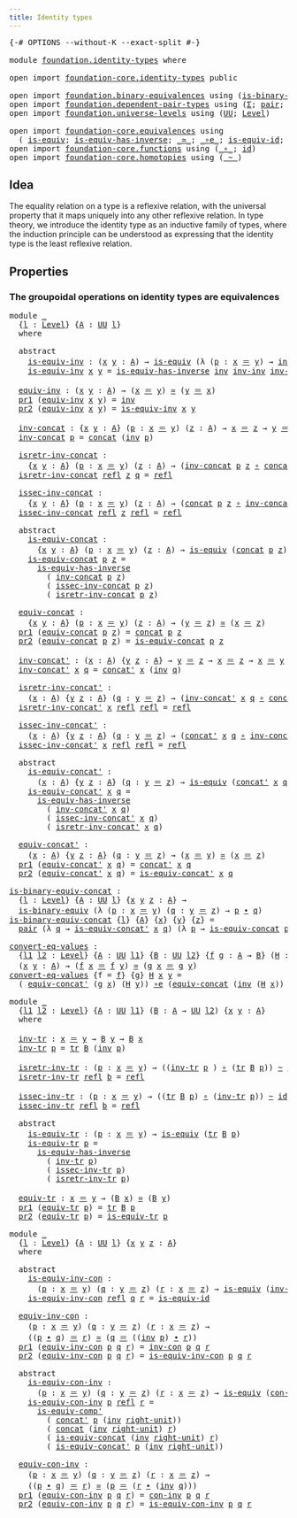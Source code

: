 ```yaml
---
title: Identity types
---
```


<pre class="Agda"><a id="40" class="Symbol">{-#</a> <a id="44" class="Keyword">OPTIONS</a> <a id="52" class="Pragma">--without-K</a> <a id="64" class="Pragma">--exact-split</a> <a id="78" class="Symbol">#-}</a>

<a id="83" class="Keyword">module</a> <a id="90" href="foundation.identity-types.html" class="Module">foundation.identity-types</a> <a id="116" class="Keyword">where</a>

<a id="123" class="Keyword">open</a> <a id="128" class="Keyword">import</a> <a id="135" href="foundation-core.identity-types.html" class="Module">foundation-core.identity-types</a> <a id="166" class="Keyword">public</a>

<a id="174" class="Keyword">open</a> <a id="179" class="Keyword">import</a> <a id="186" href="foundation.binary-equivalences.html" class="Module">foundation.binary-equivalences</a> <a id="217" class="Keyword">using</a> <a id="223" class="Symbol">(</a><a id="224" href="foundation.binary-equivalences.html#961" class="Function">is-binary-equiv</a><a id="239" class="Symbol">)</a>
<a id="241" class="Keyword">open</a> <a id="246" class="Keyword">import</a> <a id="253" href="foundation.dependent-pair-types.html" class="Module">foundation.dependent-pair-types</a> <a id="285" class="Keyword">using</a> <a id="291" class="Symbol">(</a><a id="292" href="foundation-core.dependent-pair-types.html#515" class="Record">Σ</a><a id="293" class="Symbol">;</a> <a id="295" href="foundation-core.dependent-pair-types.html#588" class="InductiveConstructor">pair</a><a id="299" class="Symbol">;</a> <a id="301" href="foundation-core.dependent-pair-types.html#605" class="Field">pr1</a><a id="304" class="Symbol">;</a> <a id="306" href="foundation-core.dependent-pair-types.html#617" class="Field">pr2</a><a id="309" class="Symbol">)</a>
<a id="311" class="Keyword">open</a> <a id="316" class="Keyword">import</a> <a id="323" href="foundation.universe-levels.html" class="Module">foundation.universe-levels</a> <a id="350" class="Keyword">using</a> <a id="356" class="Symbol">(</a><a id="357" href="foundation-core.universe-levels.html#235" class="Primitive">UU</a><a id="359" class="Symbol">;</a> <a id="361" href="Agda.Primitive.html#597" class="Postulate">Level</a><a id="366" class="Symbol">)</a>

<a id="369" class="Keyword">open</a> <a id="374" class="Keyword">import</a> <a id="381" href="foundation-core.equivalences.html" class="Module">foundation-core.equivalences</a> <a id="410" class="Keyword">using</a>
  <a id="418" class="Symbol">(</a> <a id="420" href="foundation-core.equivalences.html#1556" class="Function">is-equiv</a><a id="428" class="Symbol">;</a> <a id="430" href="foundation-core.equivalences.html#3013" class="Function">is-equiv-has-inverse</a><a id="450" class="Symbol">;</a> <a id="452" href="foundation-core.equivalences.html#1621" class="Function Operator">_≃_</a><a id="455" class="Symbol">;</a> <a id="457" href="foundation-core.equivalences.html#7869" class="Function Operator">_∘e_</a><a id="461" class="Symbol">;</a> <a id="463" href="foundation-core.equivalences.html#2323" class="Function">is-equiv-id</a><a id="474" class="Symbol">;</a> <a id="476" href="foundation-core.equivalences.html#7542" class="Function">is-equiv-comp&#39;</a><a id="490" class="Symbol">)</a>
<a id="492" class="Keyword">open</a> <a id="497" class="Keyword">import</a> <a id="504" href="foundation-core.functions.html" class="Module">foundation-core.functions</a> <a id="530" class="Keyword">using</a> <a id="536" class="Symbol">(</a><a id="537" href="foundation-core.functions.html#420" class="Function Operator">_∘_</a><a id="540" class="Symbol">;</a> <a id="542" href="foundation-core.functions.html#322" class="Function">id</a><a id="544" class="Symbol">)</a>
<a id="546" class="Keyword">open</a> <a id="551" class="Keyword">import</a> <a id="558" href="foundation-core.homotopies.html" class="Module">foundation-core.homotopies</a> <a id="585" class="Keyword">using</a> <a id="591" class="Symbol">(</a><a id="592" href="foundation-core.homotopies.html#627" class="Function Operator">_~_</a><a id="595" class="Symbol">)</a>
</pre>
## Idea

The equality relation on a type is a reflexive relation, with the universal property that it maps uniquely into any other reflexive relation. In type theory, we introduce the identity type as an inductive family of types, where the induction principle can be understood as expressing that the identity type is the least reflexive relation.

## Properties

### The groupoidal operations on identity types are equivalences

<pre class="Agda"><a id="1041" class="Keyword">module</a> <a id="1048" href="foundation.identity-types.html#1048" class="Module">_</a>
  <a id="1052" class="Symbol">{</a><a id="1053" href="foundation.identity-types.html#1053" class="Bound">l</a> <a id="1055" class="Symbol">:</a> <a id="1057" href="Agda.Primitive.html#597" class="Postulate">Level</a><a id="1062" class="Symbol">}</a> <a id="1064" class="Symbol">{</a><a id="1065" href="foundation.identity-types.html#1065" class="Bound">A</a> <a id="1067" class="Symbol">:</a> <a id="1069" href="foundation-core.universe-levels.html#235" class="Primitive">UU</a> <a id="1072" href="foundation.identity-types.html#1053" class="Bound">l</a><a id="1073" class="Symbol">}</a>
  <a id="1077" class="Keyword">where</a>
  
  <a id="1088" class="Keyword">abstract</a>
    <a id="1101" href="foundation.identity-types.html#1101" class="Function">is-equiv-inv</a> <a id="1114" class="Symbol">:</a> <a id="1116" class="Symbol">(</a><a id="1117" href="foundation.identity-types.html#1117" class="Bound">x</a> <a id="1119" href="foundation.identity-types.html#1119" class="Bound">y</a> <a id="1121" class="Symbol">:</a> <a id="1123" href="foundation.identity-types.html#1065" class="Bound">A</a><a id="1124" class="Symbol">)</a> <a id="1126" class="Symbol">→</a> <a id="1128" href="foundation-core.equivalences.html#1556" class="Function">is-equiv</a> <a id="1137" class="Symbol">(λ</a> <a id="1140" class="Symbol">(</a><a id="1141" href="foundation.identity-types.html#1141" class="Bound">p</a> <a id="1143" class="Symbol">:</a> <a id="1145" href="foundation.identity-types.html#1117" class="Bound">x</a> <a id="1147" href="foundation-core.identity-types.html#1865" class="Function Operator">＝</a> <a id="1149" href="foundation.identity-types.html#1119" class="Bound">y</a><a id="1150" class="Symbol">)</a> <a id="1152" class="Symbol">→</a> <a id="1154" href="foundation-core.identity-types.html#2729" class="Function">inv</a> <a id="1158" href="foundation.identity-types.html#1141" class="Bound">p</a><a id="1159" class="Symbol">)</a>
    <a id="1165" href="foundation.identity-types.html#1101" class="Function">is-equiv-inv</a> <a id="1178" href="foundation.identity-types.html#1178" class="Bound">x</a> <a id="1180" href="foundation.identity-types.html#1180" class="Bound">y</a> <a id="1182" class="Symbol">=</a> <a id="1184" href="foundation-core.equivalences.html#3013" class="Function">is-equiv-has-inverse</a> <a id="1205" href="foundation-core.identity-types.html#2729" class="Function">inv</a> <a id="1209" href="foundation-core.identity-types.html#3332" class="Function">inv-inv</a> <a id="1217" href="foundation-core.identity-types.html#3332" class="Function">inv-inv</a>

  <a id="1228" href="foundation.identity-types.html#1228" class="Function">equiv-inv</a> <a id="1238" class="Symbol">:</a> <a id="1240" class="Symbol">(</a><a id="1241" href="foundation.identity-types.html#1241" class="Bound">x</a> <a id="1243" href="foundation.identity-types.html#1243" class="Bound">y</a> <a id="1245" class="Symbol">:</a> <a id="1247" href="foundation.identity-types.html#1065" class="Bound">A</a><a id="1248" class="Symbol">)</a> <a id="1250" class="Symbol">→</a> <a id="1252" class="Symbol">(</a><a id="1253" href="foundation.identity-types.html#1241" class="Bound">x</a> <a id="1255" href="foundation-core.identity-types.html#1865" class="Function Operator">＝</a> <a id="1257" href="foundation.identity-types.html#1243" class="Bound">y</a><a id="1258" class="Symbol">)</a> <a id="1260" href="foundation-core.equivalences.html#1621" class="Function Operator">≃</a> <a id="1262" class="Symbol">(</a><a id="1263" href="foundation.identity-types.html#1243" class="Bound">y</a> <a id="1265" href="foundation-core.identity-types.html#1865" class="Function Operator">＝</a> <a id="1267" href="foundation.identity-types.html#1241" class="Bound">x</a><a id="1268" class="Symbol">)</a>
  <a id="1272" href="foundation-core.dependent-pair-types.html#605" class="Field">pr1</a> <a id="1276" class="Symbol">(</a><a id="1277" href="foundation.identity-types.html#1228" class="Function">equiv-inv</a> <a id="1287" href="foundation.identity-types.html#1287" class="Bound">x</a> <a id="1289" href="foundation.identity-types.html#1289" class="Bound">y</a><a id="1290" class="Symbol">)</a> <a id="1292" class="Symbol">=</a> <a id="1294" href="foundation-core.identity-types.html#2729" class="Function">inv</a>
  <a id="1300" href="foundation-core.dependent-pair-types.html#617" class="Field">pr2</a> <a id="1304" class="Symbol">(</a><a id="1305" href="foundation.identity-types.html#1228" class="Function">equiv-inv</a> <a id="1315" href="foundation.identity-types.html#1315" class="Bound">x</a> <a id="1317" href="foundation.identity-types.html#1317" class="Bound">y</a><a id="1318" class="Symbol">)</a> <a id="1320" class="Symbol">=</a> <a id="1322" href="foundation.identity-types.html#1101" class="Function">is-equiv-inv</a> <a id="1335" href="foundation.identity-types.html#1315" class="Bound">x</a> <a id="1337" href="foundation.identity-types.html#1317" class="Bound">y</a>

  <a id="1342" href="foundation.identity-types.html#1342" class="Function">inv-concat</a> <a id="1353" class="Symbol">:</a> <a id="1355" class="Symbol">{</a><a id="1356" href="foundation.identity-types.html#1356" class="Bound">x</a> <a id="1358" href="foundation.identity-types.html#1358" class="Bound">y</a> <a id="1360" class="Symbol">:</a> <a id="1362" href="foundation.identity-types.html#1065" class="Bound">A</a><a id="1363" class="Symbol">}</a> <a id="1365" class="Symbol">(</a><a id="1366" href="foundation.identity-types.html#1366" class="Bound">p</a> <a id="1368" class="Symbol">:</a> <a id="1370" href="foundation.identity-types.html#1356" class="Bound">x</a> <a id="1372" href="foundation-core.identity-types.html#1865" class="Function Operator">＝</a> <a id="1374" href="foundation.identity-types.html#1358" class="Bound">y</a><a id="1375" class="Symbol">)</a> <a id="1377" class="Symbol">(</a><a id="1378" href="foundation.identity-types.html#1378" class="Bound">z</a> <a id="1380" class="Symbol">:</a> <a id="1382" href="foundation.identity-types.html#1065" class="Bound">A</a><a id="1383" class="Symbol">)</a> <a id="1385" class="Symbol">→</a> <a id="1387" href="foundation.identity-types.html#1356" class="Bound">x</a> <a id="1389" href="foundation-core.identity-types.html#1865" class="Function Operator">＝</a> <a id="1391" href="foundation.identity-types.html#1378" class="Bound">z</a> <a id="1393" class="Symbol">→</a> <a id="1395" href="foundation.identity-types.html#1358" class="Bound">y</a> <a id="1397" href="foundation-core.identity-types.html#1865" class="Function Operator">＝</a> <a id="1399" href="foundation.identity-types.html#1378" class="Bound">z</a>
  <a id="1403" href="foundation.identity-types.html#1342" class="Function">inv-concat</a> <a id="1414" href="foundation.identity-types.html#1414" class="Bound">p</a> <a id="1416" class="Symbol">=</a> <a id="1418" href="foundation-core.identity-types.html#2485" class="Function">concat</a> <a id="1425" class="Symbol">(</a><a id="1426" href="foundation-core.identity-types.html#2729" class="Function">inv</a> <a id="1430" href="foundation.identity-types.html#1414" class="Bound">p</a><a id="1431" class="Symbol">)</a>

  <a id="1436" href="foundation.identity-types.html#1436" class="Function">isretr-inv-concat</a> <a id="1454" class="Symbol">:</a>
    <a id="1460" class="Symbol">{</a><a id="1461" href="foundation.identity-types.html#1461" class="Bound">x</a> <a id="1463" href="foundation.identity-types.html#1463" class="Bound">y</a> <a id="1465" class="Symbol">:</a> <a id="1467" href="foundation.identity-types.html#1065" class="Bound">A</a><a id="1468" class="Symbol">}</a> <a id="1470" class="Symbol">(</a><a id="1471" href="foundation.identity-types.html#1471" class="Bound">p</a> <a id="1473" class="Symbol">:</a> <a id="1475" href="foundation.identity-types.html#1461" class="Bound">x</a> <a id="1477" href="foundation-core.identity-types.html#1865" class="Function Operator">＝</a> <a id="1479" href="foundation.identity-types.html#1463" class="Bound">y</a><a id="1480" class="Symbol">)</a> <a id="1482" class="Symbol">(</a><a id="1483" href="foundation.identity-types.html#1483" class="Bound">z</a> <a id="1485" class="Symbol">:</a> <a id="1487" href="foundation.identity-types.html#1065" class="Bound">A</a><a id="1488" class="Symbol">)</a> <a id="1490" class="Symbol">→</a> <a id="1492" class="Symbol">(</a><a id="1493" href="foundation.identity-types.html#1342" class="Function">inv-concat</a> <a id="1504" href="foundation.identity-types.html#1471" class="Bound">p</a> <a id="1506" href="foundation.identity-types.html#1483" class="Bound">z</a> <a id="1508" href="foundation-core.functions.html#420" class="Function Operator">∘</a> <a id="1510" href="foundation-core.identity-types.html#2485" class="Function">concat</a> <a id="1517" href="foundation.identity-types.html#1471" class="Bound">p</a> <a id="1519" href="foundation.identity-types.html#1483" class="Bound">z</a><a id="1520" class="Symbol">)</a> <a id="1522" href="foundation-core.homotopies.html#627" class="Function Operator">~</a> <a id="1524" href="foundation-core.functions.html#322" class="Function">id</a>
  <a id="1529" href="foundation.identity-types.html#1436" class="Function">isretr-inv-concat</a> <a id="1547" href="foundation-core.identity-types.html#1820" class="InductiveConstructor">refl</a> <a id="1552" href="foundation.identity-types.html#1552" class="Bound">z</a> <a id="1554" href="foundation.identity-types.html#1554" class="Bound">q</a> <a id="1556" class="Symbol">=</a> <a id="1558" href="foundation-core.identity-types.html#1820" class="InductiveConstructor">refl</a>

  <a id="1566" href="foundation.identity-types.html#1566" class="Function">issec-inv-concat</a> <a id="1583" class="Symbol">:</a>
    <a id="1589" class="Symbol">{</a><a id="1590" href="foundation.identity-types.html#1590" class="Bound">x</a> <a id="1592" href="foundation.identity-types.html#1592" class="Bound">y</a> <a id="1594" class="Symbol">:</a> <a id="1596" href="foundation.identity-types.html#1065" class="Bound">A</a><a id="1597" class="Symbol">}</a> <a id="1599" class="Symbol">(</a><a id="1600" href="foundation.identity-types.html#1600" class="Bound">p</a> <a id="1602" class="Symbol">:</a> <a id="1604" href="foundation.identity-types.html#1590" class="Bound">x</a> <a id="1606" href="foundation-core.identity-types.html#1865" class="Function Operator">＝</a> <a id="1608" href="foundation.identity-types.html#1592" class="Bound">y</a><a id="1609" class="Symbol">)</a> <a id="1611" class="Symbol">(</a><a id="1612" href="foundation.identity-types.html#1612" class="Bound">z</a> <a id="1614" class="Symbol">:</a> <a id="1616" href="foundation.identity-types.html#1065" class="Bound">A</a><a id="1617" class="Symbol">)</a> <a id="1619" class="Symbol">→</a> <a id="1621" class="Symbol">(</a><a id="1622" href="foundation-core.identity-types.html#2485" class="Function">concat</a> <a id="1629" href="foundation.identity-types.html#1600" class="Bound">p</a> <a id="1631" href="foundation.identity-types.html#1612" class="Bound">z</a> <a id="1633" href="foundation-core.functions.html#420" class="Function Operator">∘</a> <a id="1635" href="foundation.identity-types.html#1342" class="Function">inv-concat</a> <a id="1646" href="foundation.identity-types.html#1600" class="Bound">p</a> <a id="1648" href="foundation.identity-types.html#1612" class="Bound">z</a><a id="1649" class="Symbol">)</a> <a id="1651" href="foundation-core.homotopies.html#627" class="Function Operator">~</a> <a id="1653" href="foundation-core.functions.html#322" class="Function">id</a>
  <a id="1658" href="foundation.identity-types.html#1566" class="Function">issec-inv-concat</a> <a id="1675" href="foundation-core.identity-types.html#1820" class="InductiveConstructor">refl</a> <a id="1680" href="foundation.identity-types.html#1680" class="Bound">z</a> <a id="1682" href="foundation-core.identity-types.html#1820" class="InductiveConstructor">refl</a> <a id="1687" class="Symbol">=</a> <a id="1689" href="foundation-core.identity-types.html#1820" class="InductiveConstructor">refl</a>

  <a id="1697" class="Keyword">abstract</a>
    <a id="1710" href="foundation.identity-types.html#1710" class="Function">is-equiv-concat</a> <a id="1726" class="Symbol">:</a>
      <a id="1734" class="Symbol">{</a><a id="1735" href="foundation.identity-types.html#1735" class="Bound">x</a> <a id="1737" href="foundation.identity-types.html#1737" class="Bound">y</a> <a id="1739" class="Symbol">:</a> <a id="1741" href="foundation.identity-types.html#1065" class="Bound">A</a><a id="1742" class="Symbol">}</a> <a id="1744" class="Symbol">(</a><a id="1745" href="foundation.identity-types.html#1745" class="Bound">p</a> <a id="1747" class="Symbol">:</a> <a id="1749" href="foundation.identity-types.html#1735" class="Bound">x</a> <a id="1751" href="foundation-core.identity-types.html#1865" class="Function Operator">＝</a> <a id="1753" href="foundation.identity-types.html#1737" class="Bound">y</a><a id="1754" class="Symbol">)</a> <a id="1756" class="Symbol">(</a><a id="1757" href="foundation.identity-types.html#1757" class="Bound">z</a> <a id="1759" class="Symbol">:</a> <a id="1761" href="foundation.identity-types.html#1065" class="Bound">A</a><a id="1762" class="Symbol">)</a> <a id="1764" class="Symbol">→</a> <a id="1766" href="foundation-core.equivalences.html#1556" class="Function">is-equiv</a> <a id="1775" class="Symbol">(</a><a id="1776" href="foundation-core.identity-types.html#2485" class="Function">concat</a> <a id="1783" href="foundation.identity-types.html#1745" class="Bound">p</a> <a id="1785" href="foundation.identity-types.html#1757" class="Bound">z</a><a id="1786" class="Symbol">)</a>
    <a id="1792" href="foundation.identity-types.html#1710" class="Function">is-equiv-concat</a> <a id="1808" href="foundation.identity-types.html#1808" class="Bound">p</a> <a id="1810" href="foundation.identity-types.html#1810" class="Bound">z</a> <a id="1812" class="Symbol">=</a>
      <a id="1820" href="foundation-core.equivalences.html#3013" class="Function">is-equiv-has-inverse</a>
        <a id="1849" class="Symbol">(</a> <a id="1851" href="foundation.identity-types.html#1342" class="Function">inv-concat</a> <a id="1862" href="foundation.identity-types.html#1808" class="Bound">p</a> <a id="1864" href="foundation.identity-types.html#1810" class="Bound">z</a><a id="1865" class="Symbol">)</a>
        <a id="1875" class="Symbol">(</a> <a id="1877" href="foundation.identity-types.html#1566" class="Function">issec-inv-concat</a> <a id="1894" href="foundation.identity-types.html#1808" class="Bound">p</a> <a id="1896" href="foundation.identity-types.html#1810" class="Bound">z</a><a id="1897" class="Symbol">)</a>
        <a id="1907" class="Symbol">(</a> <a id="1909" href="foundation.identity-types.html#1436" class="Function">isretr-inv-concat</a> <a id="1927" href="foundation.identity-types.html#1808" class="Bound">p</a> <a id="1929" href="foundation.identity-types.html#1810" class="Bound">z</a><a id="1930" class="Symbol">)</a>

  <a id="1935" href="foundation.identity-types.html#1935" class="Function">equiv-concat</a> <a id="1948" class="Symbol">:</a>
    <a id="1954" class="Symbol">{</a><a id="1955" href="foundation.identity-types.html#1955" class="Bound">x</a> <a id="1957" href="foundation.identity-types.html#1957" class="Bound">y</a> <a id="1959" class="Symbol">:</a> <a id="1961" href="foundation.identity-types.html#1065" class="Bound">A</a><a id="1962" class="Symbol">}</a> <a id="1964" class="Symbol">(</a><a id="1965" href="foundation.identity-types.html#1965" class="Bound">p</a> <a id="1967" class="Symbol">:</a> <a id="1969" href="foundation.identity-types.html#1955" class="Bound">x</a> <a id="1971" href="foundation-core.identity-types.html#1865" class="Function Operator">＝</a> <a id="1973" href="foundation.identity-types.html#1957" class="Bound">y</a><a id="1974" class="Symbol">)</a> <a id="1976" class="Symbol">(</a><a id="1977" href="foundation.identity-types.html#1977" class="Bound">z</a> <a id="1979" class="Symbol">:</a> <a id="1981" href="foundation.identity-types.html#1065" class="Bound">A</a><a id="1982" class="Symbol">)</a> <a id="1984" class="Symbol">→</a> <a id="1986" class="Symbol">(</a><a id="1987" href="foundation.identity-types.html#1957" class="Bound">y</a> <a id="1989" href="foundation-core.identity-types.html#1865" class="Function Operator">＝</a> <a id="1991" href="foundation.identity-types.html#1977" class="Bound">z</a><a id="1992" class="Symbol">)</a> <a id="1994" href="foundation-core.equivalences.html#1621" class="Function Operator">≃</a> <a id="1996" class="Symbol">(</a><a id="1997" href="foundation.identity-types.html#1955" class="Bound">x</a> <a id="1999" href="foundation-core.identity-types.html#1865" class="Function Operator">＝</a> <a id="2001" href="foundation.identity-types.html#1977" class="Bound">z</a><a id="2002" class="Symbol">)</a>
  <a id="2006" href="foundation-core.dependent-pair-types.html#605" class="Field">pr1</a> <a id="2010" class="Symbol">(</a><a id="2011" href="foundation.identity-types.html#1935" class="Function">equiv-concat</a> <a id="2024" href="foundation.identity-types.html#2024" class="Bound">p</a> <a id="2026" href="foundation.identity-types.html#2026" class="Bound">z</a><a id="2027" class="Symbol">)</a> <a id="2029" class="Symbol">=</a> <a id="2031" href="foundation-core.identity-types.html#2485" class="Function">concat</a> <a id="2038" href="foundation.identity-types.html#2024" class="Bound">p</a> <a id="2040" href="foundation.identity-types.html#2026" class="Bound">z</a>
  <a id="2044" href="foundation-core.dependent-pair-types.html#617" class="Field">pr2</a> <a id="2048" class="Symbol">(</a><a id="2049" href="foundation.identity-types.html#1935" class="Function">equiv-concat</a> <a id="2062" href="foundation.identity-types.html#2062" class="Bound">p</a> <a id="2064" href="foundation.identity-types.html#2064" class="Bound">z</a><a id="2065" class="Symbol">)</a> <a id="2067" class="Symbol">=</a> <a id="2069" href="foundation.identity-types.html#1710" class="Function">is-equiv-concat</a> <a id="2085" href="foundation.identity-types.html#2062" class="Bound">p</a> <a id="2087" href="foundation.identity-types.html#2064" class="Bound">z</a>
  
  <a id="2094" href="foundation.identity-types.html#2094" class="Function">inv-concat&#39;</a> <a id="2106" class="Symbol">:</a> <a id="2108" class="Symbol">(</a><a id="2109" href="foundation.identity-types.html#2109" class="Bound">x</a> <a id="2111" class="Symbol">:</a> <a id="2113" href="foundation.identity-types.html#1065" class="Bound">A</a><a id="2114" class="Symbol">)</a> <a id="2116" class="Symbol">{</a><a id="2117" href="foundation.identity-types.html#2117" class="Bound">y</a> <a id="2119" href="foundation.identity-types.html#2119" class="Bound">z</a> <a id="2121" class="Symbol">:</a> <a id="2123" href="foundation.identity-types.html#1065" class="Bound">A</a><a id="2124" class="Symbol">}</a> <a id="2126" class="Symbol">→</a> <a id="2128" href="foundation.identity-types.html#2117" class="Bound">y</a> <a id="2130" href="foundation-core.identity-types.html#1865" class="Function Operator">＝</a> <a id="2132" href="foundation.identity-types.html#2119" class="Bound">z</a> <a id="2134" class="Symbol">→</a> <a id="2136" href="foundation.identity-types.html#2109" class="Bound">x</a> <a id="2138" href="foundation-core.identity-types.html#1865" class="Function Operator">＝</a> <a id="2140" href="foundation.identity-types.html#2119" class="Bound">z</a> <a id="2142" class="Symbol">→</a> <a id="2144" href="foundation.identity-types.html#2109" class="Bound">x</a> <a id="2146" href="foundation-core.identity-types.html#1865" class="Function Operator">＝</a> <a id="2148" href="foundation.identity-types.html#2117" class="Bound">y</a>
  <a id="2152" href="foundation.identity-types.html#2094" class="Function">inv-concat&#39;</a> <a id="2164" href="foundation.identity-types.html#2164" class="Bound">x</a> <a id="2166" href="foundation.identity-types.html#2166" class="Bound">q</a> <a id="2168" class="Symbol">=</a> <a id="2170" href="foundation-core.identity-types.html#2564" class="Function">concat&#39;</a> <a id="2178" href="foundation.identity-types.html#2164" class="Bound">x</a> <a id="2180" class="Symbol">(</a><a id="2181" href="foundation-core.identity-types.html#2729" class="Function">inv</a> <a id="2185" href="foundation.identity-types.html#2166" class="Bound">q</a><a id="2186" class="Symbol">)</a>

  <a id="2191" href="foundation.identity-types.html#2191" class="Function">isretr-inv-concat&#39;</a> <a id="2210" class="Symbol">:</a>
    <a id="2216" class="Symbol">(</a><a id="2217" href="foundation.identity-types.html#2217" class="Bound">x</a> <a id="2219" class="Symbol">:</a> <a id="2221" href="foundation.identity-types.html#1065" class="Bound">A</a><a id="2222" class="Symbol">)</a> <a id="2224" class="Symbol">{</a><a id="2225" href="foundation.identity-types.html#2225" class="Bound">y</a> <a id="2227" href="foundation.identity-types.html#2227" class="Bound">z</a> <a id="2229" class="Symbol">:</a> <a id="2231" href="foundation.identity-types.html#1065" class="Bound">A</a><a id="2232" class="Symbol">}</a> <a id="2234" class="Symbol">(</a><a id="2235" href="foundation.identity-types.html#2235" class="Bound">q</a> <a id="2237" class="Symbol">:</a> <a id="2239" href="foundation.identity-types.html#2225" class="Bound">y</a> <a id="2241" href="foundation-core.identity-types.html#1865" class="Function Operator">＝</a> <a id="2243" href="foundation.identity-types.html#2227" class="Bound">z</a><a id="2244" class="Symbol">)</a> <a id="2246" class="Symbol">→</a> <a id="2248" class="Symbol">(</a><a id="2249" href="foundation.identity-types.html#2094" class="Function">inv-concat&#39;</a> <a id="2261" href="foundation.identity-types.html#2217" class="Bound">x</a> <a id="2263" href="foundation.identity-types.html#2235" class="Bound">q</a> <a id="2265" href="foundation-core.functions.html#420" class="Function Operator">∘</a> <a id="2267" href="foundation-core.identity-types.html#2564" class="Function">concat&#39;</a> <a id="2275" href="foundation.identity-types.html#2217" class="Bound">x</a> <a id="2277" href="foundation.identity-types.html#2235" class="Bound">q</a><a id="2278" class="Symbol">)</a> <a id="2280" href="foundation-core.homotopies.html#627" class="Function Operator">~</a> <a id="2282" href="foundation-core.functions.html#322" class="Function">id</a>
  <a id="2287" href="foundation.identity-types.html#2191" class="Function">isretr-inv-concat&#39;</a> <a id="2306" href="foundation.identity-types.html#2306" class="Bound">x</a> <a id="2308" href="foundation-core.identity-types.html#1820" class="InductiveConstructor">refl</a> <a id="2313" href="foundation-core.identity-types.html#1820" class="InductiveConstructor">refl</a> <a id="2318" class="Symbol">=</a> <a id="2320" href="foundation-core.identity-types.html#1820" class="InductiveConstructor">refl</a>

  <a id="2328" href="foundation.identity-types.html#2328" class="Function">issec-inv-concat&#39;</a> <a id="2346" class="Symbol">:</a>
    <a id="2352" class="Symbol">(</a><a id="2353" href="foundation.identity-types.html#2353" class="Bound">x</a> <a id="2355" class="Symbol">:</a> <a id="2357" href="foundation.identity-types.html#1065" class="Bound">A</a><a id="2358" class="Symbol">)</a> <a id="2360" class="Symbol">{</a><a id="2361" href="foundation.identity-types.html#2361" class="Bound">y</a> <a id="2363" href="foundation.identity-types.html#2363" class="Bound">z</a> <a id="2365" class="Symbol">:</a> <a id="2367" href="foundation.identity-types.html#1065" class="Bound">A</a><a id="2368" class="Symbol">}</a> <a id="2370" class="Symbol">(</a><a id="2371" href="foundation.identity-types.html#2371" class="Bound">q</a> <a id="2373" class="Symbol">:</a> <a id="2375" href="foundation.identity-types.html#2361" class="Bound">y</a> <a id="2377" href="foundation-core.identity-types.html#1865" class="Function Operator">＝</a> <a id="2379" href="foundation.identity-types.html#2363" class="Bound">z</a><a id="2380" class="Symbol">)</a> <a id="2382" class="Symbol">→</a> <a id="2384" class="Symbol">(</a><a id="2385" href="foundation-core.identity-types.html#2564" class="Function">concat&#39;</a> <a id="2393" href="foundation.identity-types.html#2353" class="Bound">x</a> <a id="2395" href="foundation.identity-types.html#2371" class="Bound">q</a> <a id="2397" href="foundation-core.functions.html#420" class="Function Operator">∘</a> <a id="2399" href="foundation.identity-types.html#2094" class="Function">inv-concat&#39;</a> <a id="2411" href="foundation.identity-types.html#2353" class="Bound">x</a> <a id="2413" href="foundation.identity-types.html#2371" class="Bound">q</a><a id="2414" class="Symbol">)</a> <a id="2416" href="foundation-core.homotopies.html#627" class="Function Operator">~</a> <a id="2418" href="foundation-core.functions.html#322" class="Function">id</a>
  <a id="2423" href="foundation.identity-types.html#2328" class="Function">issec-inv-concat&#39;</a> <a id="2441" href="foundation.identity-types.html#2441" class="Bound">x</a> <a id="2443" href="foundation-core.identity-types.html#1820" class="InductiveConstructor">refl</a> <a id="2448" href="foundation-core.identity-types.html#1820" class="InductiveConstructor">refl</a> <a id="2453" class="Symbol">=</a> <a id="2455" href="foundation-core.identity-types.html#1820" class="InductiveConstructor">refl</a>

  <a id="2463" class="Keyword">abstract</a>
    <a id="2476" href="foundation.identity-types.html#2476" class="Function">is-equiv-concat&#39;</a> <a id="2493" class="Symbol">:</a>
      <a id="2501" class="Symbol">(</a><a id="2502" href="foundation.identity-types.html#2502" class="Bound">x</a> <a id="2504" class="Symbol">:</a> <a id="2506" href="foundation.identity-types.html#1065" class="Bound">A</a><a id="2507" class="Symbol">)</a> <a id="2509" class="Symbol">{</a><a id="2510" href="foundation.identity-types.html#2510" class="Bound">y</a> <a id="2512" href="foundation.identity-types.html#2512" class="Bound">z</a> <a id="2514" class="Symbol">:</a> <a id="2516" href="foundation.identity-types.html#1065" class="Bound">A</a><a id="2517" class="Symbol">}</a> <a id="2519" class="Symbol">(</a><a id="2520" href="foundation.identity-types.html#2520" class="Bound">q</a> <a id="2522" class="Symbol">:</a> <a id="2524" href="foundation.identity-types.html#2510" class="Bound">y</a> <a id="2526" href="foundation-core.identity-types.html#1865" class="Function Operator">＝</a> <a id="2528" href="foundation.identity-types.html#2512" class="Bound">z</a><a id="2529" class="Symbol">)</a> <a id="2531" class="Symbol">→</a> <a id="2533" href="foundation-core.equivalences.html#1556" class="Function">is-equiv</a> <a id="2542" class="Symbol">(</a><a id="2543" href="foundation-core.identity-types.html#2564" class="Function">concat&#39;</a> <a id="2551" href="foundation.identity-types.html#2502" class="Bound">x</a> <a id="2553" href="foundation.identity-types.html#2520" class="Bound">q</a><a id="2554" class="Symbol">)</a>
    <a id="2560" href="foundation.identity-types.html#2476" class="Function">is-equiv-concat&#39;</a> <a id="2577" href="foundation.identity-types.html#2577" class="Bound">x</a> <a id="2579" href="foundation.identity-types.html#2579" class="Bound">q</a> <a id="2581" class="Symbol">=</a>
      <a id="2589" href="foundation-core.equivalences.html#3013" class="Function">is-equiv-has-inverse</a>
        <a id="2618" class="Symbol">(</a> <a id="2620" href="foundation.identity-types.html#2094" class="Function">inv-concat&#39;</a> <a id="2632" href="foundation.identity-types.html#2577" class="Bound">x</a> <a id="2634" href="foundation.identity-types.html#2579" class="Bound">q</a><a id="2635" class="Symbol">)</a>
        <a id="2645" class="Symbol">(</a> <a id="2647" href="foundation.identity-types.html#2328" class="Function">issec-inv-concat&#39;</a> <a id="2665" href="foundation.identity-types.html#2577" class="Bound">x</a> <a id="2667" href="foundation.identity-types.html#2579" class="Bound">q</a><a id="2668" class="Symbol">)</a>
        <a id="2678" class="Symbol">(</a> <a id="2680" href="foundation.identity-types.html#2191" class="Function">isretr-inv-concat&#39;</a> <a id="2699" href="foundation.identity-types.html#2577" class="Bound">x</a> <a id="2701" href="foundation.identity-types.html#2579" class="Bound">q</a><a id="2702" class="Symbol">)</a>
  
  <a id="2709" href="foundation.identity-types.html#2709" class="Function">equiv-concat&#39;</a> <a id="2723" class="Symbol">:</a>
    <a id="2729" class="Symbol">(</a><a id="2730" href="foundation.identity-types.html#2730" class="Bound">x</a> <a id="2732" class="Symbol">:</a> <a id="2734" href="foundation.identity-types.html#1065" class="Bound">A</a><a id="2735" class="Symbol">)</a> <a id="2737" class="Symbol">{</a><a id="2738" href="foundation.identity-types.html#2738" class="Bound">y</a> <a id="2740" href="foundation.identity-types.html#2740" class="Bound">z</a> <a id="2742" class="Symbol">:</a> <a id="2744" href="foundation.identity-types.html#1065" class="Bound">A</a><a id="2745" class="Symbol">}</a> <a id="2747" class="Symbol">(</a><a id="2748" href="foundation.identity-types.html#2748" class="Bound">q</a> <a id="2750" class="Symbol">:</a> <a id="2752" href="foundation.identity-types.html#2738" class="Bound">y</a> <a id="2754" href="foundation-core.identity-types.html#1865" class="Function Operator">＝</a> <a id="2756" href="foundation.identity-types.html#2740" class="Bound">z</a><a id="2757" class="Symbol">)</a> <a id="2759" class="Symbol">→</a> <a id="2761" class="Symbol">(</a><a id="2762" href="foundation.identity-types.html#2730" class="Bound">x</a> <a id="2764" href="foundation-core.identity-types.html#1865" class="Function Operator">＝</a> <a id="2766" href="foundation.identity-types.html#2738" class="Bound">y</a><a id="2767" class="Symbol">)</a> <a id="2769" href="foundation-core.equivalences.html#1621" class="Function Operator">≃</a> <a id="2771" class="Symbol">(</a><a id="2772" href="foundation.identity-types.html#2730" class="Bound">x</a> <a id="2774" href="foundation-core.identity-types.html#1865" class="Function Operator">＝</a> <a id="2776" href="foundation.identity-types.html#2740" class="Bound">z</a><a id="2777" class="Symbol">)</a>
  <a id="2781" href="foundation-core.dependent-pair-types.html#605" class="Field">pr1</a> <a id="2785" class="Symbol">(</a><a id="2786" href="foundation.identity-types.html#2709" class="Function">equiv-concat&#39;</a> <a id="2800" href="foundation.identity-types.html#2800" class="Bound">x</a> <a id="2802" href="foundation.identity-types.html#2802" class="Bound">q</a><a id="2803" class="Symbol">)</a> <a id="2805" class="Symbol">=</a> <a id="2807" href="foundation-core.identity-types.html#2564" class="Function">concat&#39;</a> <a id="2815" href="foundation.identity-types.html#2800" class="Bound">x</a> <a id="2817" href="foundation.identity-types.html#2802" class="Bound">q</a>
  <a id="2821" href="foundation-core.dependent-pair-types.html#617" class="Field">pr2</a> <a id="2825" class="Symbol">(</a><a id="2826" href="foundation.identity-types.html#2709" class="Function">equiv-concat&#39;</a> <a id="2840" href="foundation.identity-types.html#2840" class="Bound">x</a> <a id="2842" href="foundation.identity-types.html#2842" class="Bound">q</a><a id="2843" class="Symbol">)</a> <a id="2845" class="Symbol">=</a> <a id="2847" href="foundation.identity-types.html#2476" class="Function">is-equiv-concat&#39;</a> <a id="2864" href="foundation.identity-types.html#2840" class="Bound">x</a> <a id="2866" href="foundation.identity-types.html#2842" class="Bound">q</a>

<a id="is-binary-equiv-concat"></a><a id="2869" href="foundation.identity-types.html#2869" class="Function">is-binary-equiv-concat</a> <a id="2892" class="Symbol">:</a>
  <a id="2896" class="Symbol">{</a><a id="2897" href="foundation.identity-types.html#2897" class="Bound">l</a> <a id="2899" class="Symbol">:</a> <a id="2901" href="Agda.Primitive.html#597" class="Postulate">Level</a><a id="2906" class="Symbol">}</a> <a id="2908" class="Symbol">{</a><a id="2909" href="foundation.identity-types.html#2909" class="Bound">A</a> <a id="2911" class="Symbol">:</a> <a id="2913" href="foundation-core.universe-levels.html#235" class="Primitive">UU</a> <a id="2916" href="foundation.identity-types.html#2897" class="Bound">l</a><a id="2917" class="Symbol">}</a> <a id="2919" class="Symbol">{</a><a id="2920" href="foundation.identity-types.html#2920" class="Bound">x</a> <a id="2922" href="foundation.identity-types.html#2922" class="Bound">y</a> <a id="2924" href="foundation.identity-types.html#2924" class="Bound">z</a> <a id="2926" class="Symbol">:</a> <a id="2928" href="foundation.identity-types.html#2909" class="Bound">A</a><a id="2929" class="Symbol">}</a> <a id="2931" class="Symbol">→</a>
  <a id="2935" href="foundation.binary-equivalences.html#961" class="Function">is-binary-equiv</a> <a id="2951" class="Symbol">(λ</a> <a id="2954" class="Symbol">(</a><a id="2955" href="foundation.identity-types.html#2955" class="Bound">p</a> <a id="2957" class="Symbol">:</a> <a id="2959" href="foundation.identity-types.html#2920" class="Bound">x</a> <a id="2961" href="foundation-core.identity-types.html#1865" class="Function Operator">＝</a> <a id="2963" href="foundation.identity-types.html#2922" class="Bound">y</a><a id="2964" class="Symbol">)</a> <a id="2966" class="Symbol">(</a><a id="2967" href="foundation.identity-types.html#2967" class="Bound">q</a> <a id="2969" class="Symbol">:</a> <a id="2971" href="foundation.identity-types.html#2922" class="Bound">y</a> <a id="2973" href="foundation-core.identity-types.html#1865" class="Function Operator">＝</a> <a id="2975" href="foundation.identity-types.html#2924" class="Bound">z</a><a id="2976" class="Symbol">)</a> <a id="2978" class="Symbol">→</a> <a id="2980" href="foundation.identity-types.html#2955" class="Bound">p</a> <a id="2982" href="foundation-core.identity-types.html#2425" class="Function Operator">∙</a> <a id="2984" href="foundation.identity-types.html#2967" class="Bound">q</a><a id="2985" class="Symbol">)</a>
<a id="2987" href="foundation.identity-types.html#2869" class="Function">is-binary-equiv-concat</a> <a id="3010" class="Symbol">{</a><a id="3011" href="foundation.identity-types.html#3011" class="Bound">l</a><a id="3012" class="Symbol">}</a> <a id="3014" class="Symbol">{</a><a id="3015" href="foundation.identity-types.html#3015" class="Bound">A</a><a id="3016" class="Symbol">}</a> <a id="3018" class="Symbol">{</a><a id="3019" href="foundation.identity-types.html#3019" class="Bound">x</a><a id="3020" class="Symbol">}</a> <a id="3022" class="Symbol">{</a><a id="3023" href="foundation.identity-types.html#3023" class="Bound">y</a><a id="3024" class="Symbol">}</a> <a id="3026" class="Symbol">{</a><a id="3027" href="foundation.identity-types.html#3027" class="Bound">z</a><a id="3028" class="Symbol">}</a> <a id="3030" class="Symbol">=</a>
  <a id="3034" href="foundation-core.dependent-pair-types.html#588" class="InductiveConstructor">pair</a> <a id="3039" class="Symbol">(λ</a> <a id="3042" href="foundation.identity-types.html#3042" class="Bound">q</a> <a id="3044" class="Symbol">→</a> <a id="3046" href="foundation.identity-types.html#2476" class="Function">is-equiv-concat&#39;</a> <a id="3063" href="foundation.identity-types.html#3019" class="Bound">x</a> <a id="3065" href="foundation.identity-types.html#3042" class="Bound">q</a><a id="3066" class="Symbol">)</a> <a id="3068" class="Symbol">(λ</a> <a id="3071" href="foundation.identity-types.html#3071" class="Bound">p</a> <a id="3073" class="Symbol">→</a> <a id="3075" href="foundation.identity-types.html#1710" class="Function">is-equiv-concat</a> <a id="3091" href="foundation.identity-types.html#3071" class="Bound">p</a> <a id="3093" href="foundation.identity-types.html#3027" class="Bound">z</a><a id="3094" class="Symbol">)</a>

<a id="convert-eq-values"></a><a id="3097" href="foundation.identity-types.html#3097" class="Function">convert-eq-values</a> <a id="3115" class="Symbol">:</a>
  <a id="3119" class="Symbol">{</a><a id="3120" href="foundation.identity-types.html#3120" class="Bound">l1</a> <a id="3123" href="foundation.identity-types.html#3123" class="Bound">l2</a> <a id="3126" class="Symbol">:</a> <a id="3128" href="Agda.Primitive.html#597" class="Postulate">Level</a><a id="3133" class="Symbol">}</a> <a id="3135" class="Symbol">{</a><a id="3136" href="foundation.identity-types.html#3136" class="Bound">A</a> <a id="3138" class="Symbol">:</a> <a id="3140" href="foundation-core.universe-levels.html#235" class="Primitive">UU</a> <a id="3143" href="foundation.identity-types.html#3120" class="Bound">l1</a><a id="3145" class="Symbol">}</a> <a id="3147" class="Symbol">{</a><a id="3148" href="foundation.identity-types.html#3148" class="Bound">B</a> <a id="3150" class="Symbol">:</a> <a id="3152" href="foundation-core.universe-levels.html#235" class="Primitive">UU</a> <a id="3155" href="foundation.identity-types.html#3123" class="Bound">l2</a><a id="3157" class="Symbol">}</a> <a id="3159" class="Symbol">{</a><a id="3160" href="foundation.identity-types.html#3160" class="Bound">f</a> <a id="3162" href="foundation.identity-types.html#3162" class="Bound">g</a> <a id="3164" class="Symbol">:</a> <a id="3166" href="foundation.identity-types.html#3136" class="Bound">A</a> <a id="3168" class="Symbol">→</a> <a id="3170" href="foundation.identity-types.html#3148" class="Bound">B</a><a id="3171" class="Symbol">}</a> <a id="3173" class="Symbol">(</a><a id="3174" href="foundation.identity-types.html#3174" class="Bound">H</a> <a id="3176" class="Symbol">:</a> <a id="3178" href="foundation.identity-types.html#3160" class="Bound">f</a> <a id="3180" href="foundation-core.homotopies.html#627" class="Function Operator">~</a> <a id="3182" href="foundation.identity-types.html#3162" class="Bound">g</a><a id="3183" class="Symbol">)</a>
  <a id="3187" class="Symbol">(</a><a id="3188" href="foundation.identity-types.html#3188" class="Bound">x</a> <a id="3190" href="foundation.identity-types.html#3190" class="Bound">y</a> <a id="3192" class="Symbol">:</a> <a id="3194" href="foundation.identity-types.html#3136" class="Bound">A</a><a id="3195" class="Symbol">)</a> <a id="3197" class="Symbol">→</a> <a id="3199" class="Symbol">(</a><a id="3200" href="foundation.identity-types.html#3160" class="Bound">f</a> <a id="3202" href="foundation.identity-types.html#3188" class="Bound">x</a> <a id="3204" href="foundation-core.identity-types.html#1865" class="Function Operator">＝</a> <a id="3206" href="foundation.identity-types.html#3160" class="Bound">f</a> <a id="3208" href="foundation.identity-types.html#3190" class="Bound">y</a><a id="3209" class="Symbol">)</a> <a id="3211" href="foundation-core.equivalences.html#1621" class="Function Operator">≃</a> <a id="3213" class="Symbol">(</a><a id="3214" href="foundation.identity-types.html#3162" class="Bound">g</a> <a id="3216" href="foundation.identity-types.html#3188" class="Bound">x</a> <a id="3218" href="foundation-core.identity-types.html#1865" class="Function Operator">＝</a> <a id="3220" href="foundation.identity-types.html#3162" class="Bound">g</a> <a id="3222" href="foundation.identity-types.html#3190" class="Bound">y</a><a id="3223" class="Symbol">)</a>
<a id="3225" href="foundation.identity-types.html#3097" class="Function">convert-eq-values</a> <a id="3243" class="Symbol">{</a><a id="3244" class="Argument">f</a> <a id="3246" class="Symbol">=</a> <a id="3248" href="foundation.identity-types.html#3248" class="Bound">f</a><a id="3249" class="Symbol">}</a> <a id="3251" class="Symbol">{</a><a id="3252" href="foundation.identity-types.html#3252" class="Bound">g</a><a id="3253" class="Symbol">}</a> <a id="3255" href="foundation.identity-types.html#3255" class="Bound">H</a> <a id="3257" href="foundation.identity-types.html#3257" class="Bound">x</a> <a id="3259" href="foundation.identity-types.html#3259" class="Bound">y</a> <a id="3261" class="Symbol">=</a>
  <a id="3265" class="Symbol">(</a> <a id="3267" href="foundation.identity-types.html#2709" class="Function">equiv-concat&#39;</a> <a id="3281" class="Symbol">(</a><a id="3282" href="foundation.identity-types.html#3252" class="Bound">g</a> <a id="3284" href="foundation.identity-types.html#3257" class="Bound">x</a><a id="3285" class="Symbol">)</a> <a id="3287" class="Symbol">(</a><a id="3288" href="foundation.identity-types.html#3255" class="Bound">H</a> <a id="3290" href="foundation.identity-types.html#3259" class="Bound">y</a><a id="3291" class="Symbol">))</a> <a id="3294" href="foundation-core.equivalences.html#7869" class="Function Operator">∘e</a> <a id="3297" class="Symbol">(</a><a id="3298" href="foundation.identity-types.html#1935" class="Function">equiv-concat</a> <a id="3311" class="Symbol">(</a><a id="3312" href="foundation-core.identity-types.html#2729" class="Function">inv</a> <a id="3316" class="Symbol">(</a><a id="3317" href="foundation.identity-types.html#3255" class="Bound">H</a> <a id="3319" href="foundation.identity-types.html#3257" class="Bound">x</a><a id="3320" class="Symbol">))</a> <a id="3323" class="Symbol">(</a><a id="3324" href="foundation.identity-types.html#3248" class="Bound">f</a> <a id="3326" href="foundation.identity-types.html#3259" class="Bound">y</a><a id="3327" class="Symbol">))</a>

<a id="3331" class="Keyword">module</a> <a id="3338" href="foundation.identity-types.html#3338" class="Module">_</a>
  <a id="3342" class="Symbol">{</a><a id="3343" href="foundation.identity-types.html#3343" class="Bound">l1</a> <a id="3346" href="foundation.identity-types.html#3346" class="Bound">l2</a> <a id="3349" class="Symbol">:</a> <a id="3351" href="Agda.Primitive.html#597" class="Postulate">Level</a><a id="3356" class="Symbol">}</a> <a id="3358" class="Symbol">{</a><a id="3359" href="foundation.identity-types.html#3359" class="Bound">A</a> <a id="3361" class="Symbol">:</a> <a id="3363" href="foundation-core.universe-levels.html#235" class="Primitive">UU</a> <a id="3366" href="foundation.identity-types.html#3343" class="Bound">l1</a><a id="3368" class="Symbol">}</a> <a id="3370" class="Symbol">(</a><a id="3371" href="foundation.identity-types.html#3371" class="Bound">B</a> <a id="3373" class="Symbol">:</a> <a id="3375" href="foundation.identity-types.html#3359" class="Bound">A</a> <a id="3377" class="Symbol">→</a> <a id="3379" href="foundation-core.universe-levels.html#235" class="Primitive">UU</a> <a id="3382" href="foundation.identity-types.html#3346" class="Bound">l2</a><a id="3384" class="Symbol">)</a> <a id="3386" class="Symbol">{</a><a id="3387" href="foundation.identity-types.html#3387" class="Bound">x</a> <a id="3389" href="foundation.identity-types.html#3389" class="Bound">y</a> <a id="3391" class="Symbol">:</a> <a id="3393" href="foundation.identity-types.html#3359" class="Bound">A</a><a id="3394" class="Symbol">}</a>
  <a id="3398" class="Keyword">where</a>

  <a id="3407" href="foundation.identity-types.html#3407" class="Function">inv-tr</a> <a id="3414" class="Symbol">:</a> <a id="3416" href="foundation.identity-types.html#3387" class="Bound">x</a> <a id="3418" href="foundation-core.identity-types.html#1865" class="Function Operator">＝</a> <a id="3420" href="foundation.identity-types.html#3389" class="Bound">y</a> <a id="3422" class="Symbol">→</a> <a id="3424" href="foundation.identity-types.html#3371" class="Bound">B</a> <a id="3426" href="foundation.identity-types.html#3389" class="Bound">y</a> <a id="3428" class="Symbol">→</a> <a id="3430" href="foundation.identity-types.html#3371" class="Bound">B</a> <a id="3432" href="foundation.identity-types.html#3387" class="Bound">x</a>
  <a id="3436" href="foundation.identity-types.html#3407" class="Function">inv-tr</a> <a id="3443" href="foundation.identity-types.html#3443" class="Bound">p</a> <a id="3445" class="Symbol">=</a> <a id="3447" href="foundation-core.identity-types.html#5702" class="Function">tr</a> <a id="3450" href="foundation.identity-types.html#3371" class="Bound">B</a> <a id="3452" class="Symbol">(</a><a id="3453" href="foundation-core.identity-types.html#2729" class="Function">inv</a> <a id="3457" href="foundation.identity-types.html#3443" class="Bound">p</a><a id="3458" class="Symbol">)</a>

  <a id="3463" href="foundation.identity-types.html#3463" class="Function">isretr-inv-tr</a> <a id="3477" class="Symbol">:</a> <a id="3479" class="Symbol">(</a><a id="3480" href="foundation.identity-types.html#3480" class="Bound">p</a> <a id="3482" class="Symbol">:</a> <a id="3484" href="foundation.identity-types.html#3387" class="Bound">x</a> <a id="3486" href="foundation-core.identity-types.html#1865" class="Function Operator">＝</a> <a id="3488" href="foundation.identity-types.html#3389" class="Bound">y</a><a id="3489" class="Symbol">)</a> <a id="3491" class="Symbol">→</a> <a id="3493" class="Symbol">((</a><a id="3495" href="foundation.identity-types.html#3407" class="Function">inv-tr</a> <a id="3502" href="foundation.identity-types.html#3480" class="Bound">p</a> <a id="3504" class="Symbol">)</a> <a id="3506" href="foundation-core.functions.html#420" class="Function Operator">∘</a> <a id="3508" class="Symbol">(</a><a id="3509" href="foundation-core.identity-types.html#5702" class="Function">tr</a> <a id="3512" href="foundation.identity-types.html#3371" class="Bound">B</a> <a id="3514" href="foundation.identity-types.html#3480" class="Bound">p</a><a id="3515" class="Symbol">))</a> <a id="3518" href="foundation-core.homotopies.html#627" class="Function Operator">~</a> <a id="3520" href="foundation-core.functions.html#322" class="Function">id</a>
  <a id="3525" href="foundation.identity-types.html#3463" class="Function">isretr-inv-tr</a> <a id="3539" href="foundation-core.identity-types.html#1820" class="InductiveConstructor">refl</a> <a id="3544" href="foundation.identity-types.html#3544" class="Bound">b</a> <a id="3546" class="Symbol">=</a> <a id="3548" href="foundation-core.identity-types.html#1820" class="InductiveConstructor">refl</a>

  <a id="3556" href="foundation.identity-types.html#3556" class="Function">issec-inv-tr</a> <a id="3569" class="Symbol">:</a> <a id="3571" class="Symbol">(</a><a id="3572" href="foundation.identity-types.html#3572" class="Bound">p</a> <a id="3574" class="Symbol">:</a> <a id="3576" href="foundation.identity-types.html#3387" class="Bound">x</a> <a id="3578" href="foundation-core.identity-types.html#1865" class="Function Operator">＝</a> <a id="3580" href="foundation.identity-types.html#3389" class="Bound">y</a><a id="3581" class="Symbol">)</a> <a id="3583" class="Symbol">→</a> <a id="3585" class="Symbol">((</a><a id="3587" href="foundation-core.identity-types.html#5702" class="Function">tr</a> <a id="3590" href="foundation.identity-types.html#3371" class="Bound">B</a> <a id="3592" href="foundation.identity-types.html#3572" class="Bound">p</a><a id="3593" class="Symbol">)</a> <a id="3595" href="foundation-core.functions.html#420" class="Function Operator">∘</a> <a id="3597" class="Symbol">(</a><a id="3598" href="foundation.identity-types.html#3407" class="Function">inv-tr</a> <a id="3605" href="foundation.identity-types.html#3572" class="Bound">p</a><a id="3606" class="Symbol">))</a> <a id="3609" href="foundation-core.homotopies.html#627" class="Function Operator">~</a> <a id="3611" href="foundation-core.functions.html#322" class="Function">id</a>
  <a id="3616" href="foundation.identity-types.html#3556" class="Function">issec-inv-tr</a> <a id="3629" href="foundation-core.identity-types.html#1820" class="InductiveConstructor">refl</a> <a id="3634" href="foundation.identity-types.html#3634" class="Bound">b</a> <a id="3636" class="Symbol">=</a> <a id="3638" href="foundation-core.identity-types.html#1820" class="InductiveConstructor">refl</a>

  <a id="3646" class="Keyword">abstract</a>
    <a id="3659" href="foundation.identity-types.html#3659" class="Function">is-equiv-tr</a> <a id="3671" class="Symbol">:</a> <a id="3673" class="Symbol">(</a><a id="3674" href="foundation.identity-types.html#3674" class="Bound">p</a> <a id="3676" class="Symbol">:</a> <a id="3678" href="foundation.identity-types.html#3387" class="Bound">x</a> <a id="3680" href="foundation-core.identity-types.html#1865" class="Function Operator">＝</a> <a id="3682" href="foundation.identity-types.html#3389" class="Bound">y</a><a id="3683" class="Symbol">)</a> <a id="3685" class="Symbol">→</a> <a id="3687" href="foundation-core.equivalences.html#1556" class="Function">is-equiv</a> <a id="3696" class="Symbol">(</a><a id="3697" href="foundation-core.identity-types.html#5702" class="Function">tr</a> <a id="3700" href="foundation.identity-types.html#3371" class="Bound">B</a> <a id="3702" href="foundation.identity-types.html#3674" class="Bound">p</a><a id="3703" class="Symbol">)</a>
    <a id="3709" href="foundation.identity-types.html#3659" class="Function">is-equiv-tr</a> <a id="3721" href="foundation.identity-types.html#3721" class="Bound">p</a> <a id="3723" class="Symbol">=</a>
      <a id="3731" href="foundation-core.equivalences.html#3013" class="Function">is-equiv-has-inverse</a>
        <a id="3760" class="Symbol">(</a> <a id="3762" href="foundation.identity-types.html#3407" class="Function">inv-tr</a> <a id="3769" href="foundation.identity-types.html#3721" class="Bound">p</a><a id="3770" class="Symbol">)</a>
        <a id="3780" class="Symbol">(</a> <a id="3782" href="foundation.identity-types.html#3556" class="Function">issec-inv-tr</a> <a id="3795" href="foundation.identity-types.html#3721" class="Bound">p</a><a id="3796" class="Symbol">)</a>
        <a id="3806" class="Symbol">(</a> <a id="3808" href="foundation.identity-types.html#3463" class="Function">isretr-inv-tr</a> <a id="3822" href="foundation.identity-types.html#3721" class="Bound">p</a><a id="3823" class="Symbol">)</a>

  <a id="3828" href="foundation.identity-types.html#3828" class="Function">equiv-tr</a> <a id="3837" class="Symbol">:</a> <a id="3839" href="foundation.identity-types.html#3387" class="Bound">x</a> <a id="3841" href="foundation-core.identity-types.html#1865" class="Function Operator">＝</a> <a id="3843" href="foundation.identity-types.html#3389" class="Bound">y</a> <a id="3845" class="Symbol">→</a> <a id="3847" class="Symbol">(</a><a id="3848" href="foundation.identity-types.html#3371" class="Bound">B</a> <a id="3850" href="foundation.identity-types.html#3387" class="Bound">x</a><a id="3851" class="Symbol">)</a> <a id="3853" href="foundation-core.equivalences.html#1621" class="Function Operator">≃</a> <a id="3855" class="Symbol">(</a><a id="3856" href="foundation.identity-types.html#3371" class="Bound">B</a> <a id="3858" href="foundation.identity-types.html#3389" class="Bound">y</a><a id="3859" class="Symbol">)</a>
  <a id="3863" href="foundation-core.dependent-pair-types.html#605" class="Field">pr1</a> <a id="3867" class="Symbol">(</a><a id="3868" href="foundation.identity-types.html#3828" class="Function">equiv-tr</a> <a id="3877" href="foundation.identity-types.html#3877" class="Bound">p</a><a id="3878" class="Symbol">)</a> <a id="3880" class="Symbol">=</a> <a id="3882" href="foundation-core.identity-types.html#5702" class="Function">tr</a> <a id="3885" href="foundation.identity-types.html#3371" class="Bound">B</a> <a id="3887" href="foundation.identity-types.html#3877" class="Bound">p</a>
  <a id="3891" href="foundation-core.dependent-pair-types.html#617" class="Field">pr2</a> <a id="3895" class="Symbol">(</a><a id="3896" href="foundation.identity-types.html#3828" class="Function">equiv-tr</a> <a id="3905" href="foundation.identity-types.html#3905" class="Bound">p</a><a id="3906" class="Symbol">)</a> <a id="3908" class="Symbol">=</a> <a id="3910" href="foundation.identity-types.html#3659" class="Function">is-equiv-tr</a> <a id="3922" href="foundation.identity-types.html#3905" class="Bound">p</a>

<a id="3925" class="Keyword">module</a> <a id="3932" href="foundation.identity-types.html#3932" class="Module">_</a>
  <a id="3936" class="Symbol">{</a><a id="3937" href="foundation.identity-types.html#3937" class="Bound">l</a> <a id="3939" class="Symbol">:</a> <a id="3941" href="Agda.Primitive.html#597" class="Postulate">Level</a><a id="3946" class="Symbol">}</a> <a id="3948" class="Symbol">{</a><a id="3949" href="foundation.identity-types.html#3949" class="Bound">A</a> <a id="3951" class="Symbol">:</a> <a id="3953" href="foundation-core.universe-levels.html#235" class="Primitive">UU</a> <a id="3956" href="foundation.identity-types.html#3937" class="Bound">l</a><a id="3957" class="Symbol">}</a> <a id="3959" class="Symbol">{</a><a id="3960" href="foundation.identity-types.html#3960" class="Bound">x</a> <a id="3962" href="foundation.identity-types.html#3962" class="Bound">y</a> <a id="3964" href="foundation.identity-types.html#3964" class="Bound">z</a> <a id="3966" class="Symbol">:</a> <a id="3968" href="foundation.identity-types.html#3949" class="Bound">A</a><a id="3969" class="Symbol">}</a>
  <a id="3973" class="Keyword">where</a>

  <a id="3982" class="Keyword">abstract</a>
    <a id="3995" href="foundation.identity-types.html#3995" class="Function">is-equiv-inv-con</a> <a id="4012" class="Symbol">:</a>
      <a id="4020" class="Symbol">(</a><a id="4021" href="foundation.identity-types.html#4021" class="Bound">p</a> <a id="4023" class="Symbol">:</a> <a id="4025" href="foundation.identity-types.html#3960" class="Bound">x</a> <a id="4027" href="foundation-core.identity-types.html#1865" class="Function Operator">＝</a> <a id="4029" href="foundation.identity-types.html#3962" class="Bound">y</a><a id="4030" class="Symbol">)</a> <a id="4032" class="Symbol">(</a><a id="4033" href="foundation.identity-types.html#4033" class="Bound">q</a> <a id="4035" class="Symbol">:</a> <a id="4037" href="foundation.identity-types.html#3962" class="Bound">y</a> <a id="4039" href="foundation-core.identity-types.html#1865" class="Function Operator">＝</a> <a id="4041" href="foundation.identity-types.html#3964" class="Bound">z</a><a id="4042" class="Symbol">)</a> <a id="4044" class="Symbol">(</a><a id="4045" href="foundation.identity-types.html#4045" class="Bound">r</a> <a id="4047" class="Symbol">:</a> <a id="4049" href="foundation.identity-types.html#3960" class="Bound">x</a> <a id="4051" href="foundation-core.identity-types.html#1865" class="Function Operator">＝</a> <a id="4053" href="foundation.identity-types.html#3964" class="Bound">z</a><a id="4054" class="Symbol">)</a> <a id="4056" class="Symbol">→</a> <a id="4058" href="foundation-core.equivalences.html#1556" class="Function">is-equiv</a> <a id="4067" class="Symbol">(</a><a id="4068" href="foundation-core.identity-types.html#4565" class="Function">inv-con</a> <a id="4076" href="foundation.identity-types.html#4021" class="Bound">p</a> <a id="4078" href="foundation.identity-types.html#4033" class="Bound">q</a> <a id="4080" href="foundation.identity-types.html#4045" class="Bound">r</a><a id="4081" class="Symbol">)</a>
    <a id="4087" href="foundation.identity-types.html#3995" class="Function">is-equiv-inv-con</a> <a id="4104" href="foundation-core.identity-types.html#1820" class="InductiveConstructor">refl</a> <a id="4109" href="foundation.identity-types.html#4109" class="Bound">q</a> <a id="4111" href="foundation.identity-types.html#4111" class="Bound">r</a> <a id="4113" class="Symbol">=</a> <a id="4115" href="foundation-core.equivalences.html#2323" class="Function">is-equiv-id</a>

  <a id="4130" href="foundation.identity-types.html#4130" class="Function">equiv-inv-con</a> <a id="4144" class="Symbol">:</a>
    <a id="4150" class="Symbol">(</a><a id="4151" href="foundation.identity-types.html#4151" class="Bound">p</a> <a id="4153" class="Symbol">:</a> <a id="4155" href="foundation.identity-types.html#3960" class="Bound">x</a> <a id="4157" href="foundation-core.identity-types.html#1865" class="Function Operator">＝</a> <a id="4159" href="foundation.identity-types.html#3962" class="Bound">y</a><a id="4160" class="Symbol">)</a> <a id="4162" class="Symbol">(</a><a id="4163" href="foundation.identity-types.html#4163" class="Bound">q</a> <a id="4165" class="Symbol">:</a> <a id="4167" href="foundation.identity-types.html#3962" class="Bound">y</a> <a id="4169" href="foundation-core.identity-types.html#1865" class="Function Operator">＝</a> <a id="4171" href="foundation.identity-types.html#3964" class="Bound">z</a><a id="4172" class="Symbol">)</a> <a id="4174" class="Symbol">(</a><a id="4175" href="foundation.identity-types.html#4175" class="Bound">r</a> <a id="4177" class="Symbol">:</a> <a id="4179" href="foundation.identity-types.html#3960" class="Bound">x</a> <a id="4181" href="foundation-core.identity-types.html#1865" class="Function Operator">＝</a> <a id="4183" href="foundation.identity-types.html#3964" class="Bound">z</a><a id="4184" class="Symbol">)</a> <a id="4186" class="Symbol">→</a>
    <a id="4192" class="Symbol">((</a><a id="4194" href="foundation.identity-types.html#4151" class="Bound">p</a> <a id="4196" href="foundation-core.identity-types.html#2425" class="Function Operator">∙</a> <a id="4198" href="foundation.identity-types.html#4163" class="Bound">q</a><a id="4199" class="Symbol">)</a> <a id="4201" href="foundation-core.identity-types.html#1865" class="Function Operator">＝</a> <a id="4203" href="foundation.identity-types.html#4175" class="Bound">r</a><a id="4204" class="Symbol">)</a> <a id="4206" href="foundation-core.equivalences.html#1621" class="Function Operator">≃</a> <a id="4208" class="Symbol">(</a><a id="4209" href="foundation.identity-types.html#4163" class="Bound">q</a> <a id="4211" href="foundation-core.identity-types.html#1865" class="Function Operator">＝</a> <a id="4213" class="Symbol">((</a><a id="4215" href="foundation-core.identity-types.html#2729" class="Function">inv</a> <a id="4219" href="foundation.identity-types.html#4151" class="Bound">p</a><a id="4220" class="Symbol">)</a> <a id="4222" href="foundation-core.identity-types.html#2425" class="Function Operator">∙</a> <a id="4224" href="foundation.identity-types.html#4175" class="Bound">r</a><a id="4225" class="Symbol">))</a>
  <a id="4230" href="foundation-core.dependent-pair-types.html#605" class="Field">pr1</a> <a id="4234" class="Symbol">(</a><a id="4235" href="foundation.identity-types.html#4130" class="Function">equiv-inv-con</a> <a id="4249" href="foundation.identity-types.html#4249" class="Bound">p</a> <a id="4251" href="foundation.identity-types.html#4251" class="Bound">q</a> <a id="4253" href="foundation.identity-types.html#4253" class="Bound">r</a><a id="4254" class="Symbol">)</a> <a id="4256" class="Symbol">=</a> <a id="4258" href="foundation-core.identity-types.html#4565" class="Function">inv-con</a> <a id="4266" href="foundation.identity-types.html#4249" class="Bound">p</a> <a id="4268" href="foundation.identity-types.html#4251" class="Bound">q</a> <a id="4270" href="foundation.identity-types.html#4253" class="Bound">r</a>
  <a id="4274" href="foundation-core.dependent-pair-types.html#617" class="Field">pr2</a> <a id="4278" class="Symbol">(</a><a id="4279" href="foundation.identity-types.html#4130" class="Function">equiv-inv-con</a> <a id="4293" href="foundation.identity-types.html#4293" class="Bound">p</a> <a id="4295" href="foundation.identity-types.html#4295" class="Bound">q</a> <a id="4297" href="foundation.identity-types.html#4297" class="Bound">r</a><a id="4298" class="Symbol">)</a> <a id="4300" class="Symbol">=</a> <a id="4302" href="foundation.identity-types.html#3995" class="Function">is-equiv-inv-con</a> <a id="4319" href="foundation.identity-types.html#4293" class="Bound">p</a> <a id="4321" href="foundation.identity-types.html#4295" class="Bound">q</a> <a id="4323" href="foundation.identity-types.html#4297" class="Bound">r</a>

  <a id="4328" class="Keyword">abstract</a>
    <a id="4341" href="foundation.identity-types.html#4341" class="Function">is-equiv-con-inv</a> <a id="4358" class="Symbol">:</a>
      <a id="4366" class="Symbol">(</a><a id="4367" href="foundation.identity-types.html#4367" class="Bound">p</a> <a id="4369" class="Symbol">:</a> <a id="4371" href="foundation.identity-types.html#3960" class="Bound">x</a> <a id="4373" href="foundation-core.identity-types.html#1865" class="Function Operator">＝</a> <a id="4375" href="foundation.identity-types.html#3962" class="Bound">y</a><a id="4376" class="Symbol">)</a> <a id="4378" class="Symbol">(</a><a id="4379" href="foundation.identity-types.html#4379" class="Bound">q</a> <a id="4381" class="Symbol">:</a> <a id="4383" href="foundation.identity-types.html#3962" class="Bound">y</a> <a id="4385" href="foundation-core.identity-types.html#1865" class="Function Operator">＝</a> <a id="4387" href="foundation.identity-types.html#3964" class="Bound">z</a><a id="4388" class="Symbol">)</a> <a id="4390" class="Symbol">(</a><a id="4391" href="foundation.identity-types.html#4391" class="Bound">r</a> <a id="4393" class="Symbol">:</a> <a id="4395" href="foundation.identity-types.html#3960" class="Bound">x</a> <a id="4397" href="foundation-core.identity-types.html#1865" class="Function Operator">＝</a> <a id="4399" href="foundation.identity-types.html#3964" class="Bound">z</a><a id="4400" class="Symbol">)</a> <a id="4402" class="Symbol">→</a> <a id="4404" href="foundation-core.equivalences.html#1556" class="Function">is-equiv</a> <a id="4413" class="Symbol">(</a><a id="4414" href="foundation-core.identity-types.html#4717" class="Function">con-inv</a> <a id="4422" href="foundation.identity-types.html#4367" class="Bound">p</a> <a id="4424" href="foundation.identity-types.html#4379" class="Bound">q</a> <a id="4426" href="foundation.identity-types.html#4391" class="Bound">r</a><a id="4427" class="Symbol">)</a>
    <a id="4433" href="foundation.identity-types.html#4341" class="Function">is-equiv-con-inv</a> <a id="4450" href="foundation.identity-types.html#4450" class="Bound">p</a> <a id="4452" href="foundation-core.identity-types.html#1820" class="InductiveConstructor">refl</a> <a id="4457" href="foundation.identity-types.html#4457" class="Bound">r</a> <a id="4459" class="Symbol">=</a>
      <a id="4467" href="foundation-core.equivalences.html#7542" class="Function">is-equiv-comp&#39;</a>
        <a id="4490" class="Symbol">(</a> <a id="4492" href="foundation-core.identity-types.html#2564" class="Function">concat&#39;</a> <a id="4500" href="foundation.identity-types.html#4450" class="Bound">p</a> <a id="4502" class="Symbol">(</a><a id="4503" href="foundation-core.identity-types.html#2729" class="Function">inv</a> <a id="4507" href="foundation-core.identity-types.html#3074" class="Function">right-unit</a><a id="4517" class="Symbol">))</a>
        <a id="4528" class="Symbol">(</a> <a id="4530" href="foundation-core.identity-types.html#2485" class="Function">concat</a> <a id="4537" class="Symbol">(</a><a id="4538" href="foundation-core.identity-types.html#2729" class="Function">inv</a> <a id="4542" href="foundation-core.identity-types.html#3074" class="Function">right-unit</a><a id="4552" class="Symbol">)</a> <a id="4554" href="foundation.identity-types.html#4457" class="Bound">r</a><a id="4555" class="Symbol">)</a>
        <a id="4565" class="Symbol">(</a> <a id="4567" href="foundation.identity-types.html#1710" class="Function">is-equiv-concat</a> <a id="4583" class="Symbol">(</a><a id="4584" href="foundation-core.identity-types.html#2729" class="Function">inv</a> <a id="4588" href="foundation-core.identity-types.html#3074" class="Function">right-unit</a><a id="4598" class="Symbol">)</a> <a id="4600" href="foundation.identity-types.html#4457" class="Bound">r</a><a id="4601" class="Symbol">)</a>
        <a id="4611" class="Symbol">(</a> <a id="4613" href="foundation.identity-types.html#2476" class="Function">is-equiv-concat&#39;</a> <a id="4630" href="foundation.identity-types.html#4450" class="Bound">p</a> <a id="4632" class="Symbol">(</a><a id="4633" href="foundation-core.identity-types.html#2729" class="Function">inv</a> <a id="4637" href="foundation-core.identity-types.html#3074" class="Function">right-unit</a><a id="4647" class="Symbol">))</a>

  <a id="4653" href="foundation.identity-types.html#4653" class="Function">equiv-con-inv</a> <a id="4667" class="Symbol">:</a>
    <a id="4673" class="Symbol">(</a><a id="4674" href="foundation.identity-types.html#4674" class="Bound">p</a> <a id="4676" class="Symbol">:</a> <a id="4678" href="foundation.identity-types.html#3960" class="Bound">x</a> <a id="4680" href="foundation-core.identity-types.html#1865" class="Function Operator">＝</a> <a id="4682" href="foundation.identity-types.html#3962" class="Bound">y</a><a id="4683" class="Symbol">)</a> <a id="4685" class="Symbol">(</a><a id="4686" href="foundation.identity-types.html#4686" class="Bound">q</a> <a id="4688" class="Symbol">:</a> <a id="4690" href="foundation.identity-types.html#3962" class="Bound">y</a> <a id="4692" href="foundation-core.identity-types.html#1865" class="Function Operator">＝</a> <a id="4694" href="foundation.identity-types.html#3964" class="Bound">z</a><a id="4695" class="Symbol">)</a> <a id="4697" class="Symbol">(</a><a id="4698" href="foundation.identity-types.html#4698" class="Bound">r</a> <a id="4700" class="Symbol">:</a> <a id="4702" href="foundation.identity-types.html#3960" class="Bound">x</a> <a id="4704" href="foundation-core.identity-types.html#1865" class="Function Operator">＝</a> <a id="4706" href="foundation.identity-types.html#3964" class="Bound">z</a><a id="4707" class="Symbol">)</a> <a id="4709" class="Symbol">→</a>
    <a id="4715" class="Symbol">((</a><a id="4717" href="foundation.identity-types.html#4674" class="Bound">p</a> <a id="4719" href="foundation-core.identity-types.html#2425" class="Function Operator">∙</a> <a id="4721" href="foundation.identity-types.html#4686" class="Bound">q</a><a id="4722" class="Symbol">)</a> <a id="4724" href="foundation-core.identity-types.html#1865" class="Function Operator">＝</a> <a id="4726" href="foundation.identity-types.html#4698" class="Bound">r</a><a id="4727" class="Symbol">)</a> <a id="4729" href="foundation-core.equivalences.html#1621" class="Function Operator">≃</a> <a id="4731" class="Symbol">(</a><a id="4732" href="foundation.identity-types.html#4674" class="Bound">p</a> <a id="4734" href="foundation-core.identity-types.html#1865" class="Function Operator">＝</a> <a id="4736" class="Symbol">(</a><a id="4737" href="foundation.identity-types.html#4698" class="Bound">r</a> <a id="4739" href="foundation-core.identity-types.html#2425" class="Function Operator">∙</a> <a id="4741" class="Symbol">(</a><a id="4742" href="foundation-core.identity-types.html#2729" class="Function">inv</a> <a id="4746" href="foundation.identity-types.html#4686" class="Bound">q</a><a id="4747" class="Symbol">)))</a>
  <a id="4753" href="foundation-core.dependent-pair-types.html#605" class="Field">pr1</a> <a id="4757" class="Symbol">(</a><a id="4758" href="foundation.identity-types.html#4653" class="Function">equiv-con-inv</a> <a id="4772" href="foundation.identity-types.html#4772" class="Bound">p</a> <a id="4774" href="foundation.identity-types.html#4774" class="Bound">q</a> <a id="4776" href="foundation.identity-types.html#4776" class="Bound">r</a><a id="4777" class="Symbol">)</a> <a id="4779" class="Symbol">=</a> <a id="4781" href="foundation-core.identity-types.html#4717" class="Function">con-inv</a> <a id="4789" href="foundation.identity-types.html#4772" class="Bound">p</a> <a id="4791" href="foundation.identity-types.html#4774" class="Bound">q</a> <a id="4793" href="foundation.identity-types.html#4776" class="Bound">r</a>
  <a id="4797" href="foundation-core.dependent-pair-types.html#617" class="Field">pr2</a> <a id="4801" class="Symbol">(</a><a id="4802" href="foundation.identity-types.html#4653" class="Function">equiv-con-inv</a> <a id="4816" href="foundation.identity-types.html#4816" class="Bound">p</a> <a id="4818" href="foundation.identity-types.html#4818" class="Bound">q</a> <a id="4820" href="foundation.identity-types.html#4820" class="Bound">r</a><a id="4821" class="Symbol">)</a> <a id="4823" class="Symbol">=</a> <a id="4825" href="foundation.identity-types.html#4341" class="Function">is-equiv-con-inv</a> <a id="4842" href="foundation.identity-types.html#4816" class="Bound">p</a> <a id="4844" href="foundation.identity-types.html#4818" class="Bound">q</a> <a id="4846" href="foundation.identity-types.html#4820" class="Bound">r</a>
</pre>